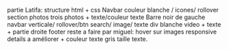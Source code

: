 partie Latifa:
structure html + css
Navbar couleur blanche / icones/ rollover
section photos trois photos + texte/couleur texte 
Barre noir de gauche navbar verticale/ rollover/btn search/ image/ texte
div blanche video + texte + partie droite
footer
reste a faire par miguel:
hover sur images
responsive
details a améliorer + couleur texte gris taille texte.


 
